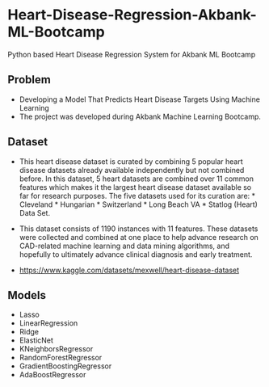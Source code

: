 # Heart-Disease-Regression-Akbank-ML-Bootcamp
Python based Heart Disease Regression System for Akbank ML Bootcamp

## Problem
* Developing a Model That Predicts Heart Disease Targets Using Machine Learning
* The project was developed during Akbank Machine Learning Bootcamp. 

## Dataset
* This heart disease dataset is curated by combining 5 popular heart disease datasets already available independently but not combined before. In this dataset, 5 heart datasets are combined over 11 common features which makes it the largest heart disease dataset available so far for research purposes. The five datasets used for its curation are:
        * Cleveland
        * Hungarian
        * Switzerland
        * Long Beach VA
        * Statlog (Heart) Data Set.

* This dataset consists of 1190 instances with 11 features. These datasets were collected and combined at one place to help advance research on CAD-related machine learning and data mining algorithms, and hopefully to ultimately advance clinical diagnosis and early treatment.
* https://www.kaggle.com/datasets/mexwell/heart-disease-dataset

## Models
* Lasso
* LinearRegression
* Ridge
* ElasticNet
* KNeighborsRegressor
* RandomForestRegressor
* GradientBoostingRegressor
* AdaBoostRegressor
